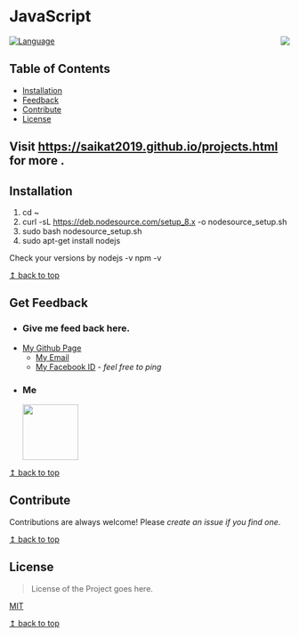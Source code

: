 # JavaScript

<img src="https://raw.githubusercontent.com/Saikat2019/MY_README_TEMPLATE/master/README_RES/icon.jpeg" align="right" />

[![Language](https://img.shields.io/badge/JavaScript-NodeJS-%2307c44c.svg)](https://www.javascript.com)


## Table of Contents
- [Installation](#Installation)
- [Feedback](#Get-Feedback)
- [Contribute](#Contribute)
- [License](#License)

## Visit https://saikat2019.github.io/projects.html for more .

## Installation

1.    cd ~
2.    curl -sL https://deb.nodesource.com/setup_8.x -o nodesource_setup.sh
3.    sudo bash nodesource_setup.sh
4.    sudo apt-get install nodejs

Check your versions by
nodejs -v
npm -v

[↥ back to top](#table-of-contents)

## Get Feedback

 -	### Give me feed back here.
   - [My Github Page](https://saikat2019.github.io)
	 - [My Email](mailto:saikatmondal410@iitkgp.ac.in) 
	 - [My Facebook ID](https://www.facebook.com/profile.php?id=100011440244328) - *feel free to ping*
 -  ### Me
 	<p>
		<img src="https://scontent-bom1-1.xx.fbcdn.net/v/t1.0-9/47574379_824621541262513_325880162547662848_n.jpg?_nc_cat=107&_nc_oc=AQnlCMlo-QMFoJAGZjURtqsqx-9WKXjnTFBBnzNrRzPXOFT9GaXsCw_sCzVrFTn_Lvs&_nc_ht=scontent-bom1-1.xx&oh=70f82b34260b22d80b1dd4bad4d81f72&oe=5CC1FE8F" width="100" height="100" >
	</p>

[↥ back to top](#table-of-contents)

## Contribute

Contributions are always welcome!
Please *create an issue if you find one*.

[↥ back to top](#table-of-contents)

## License

>License of the Project goes here.

[MIT](https://choosealicense.com/licenses/mit/)

[↥ back to top](#table-of-contents)
